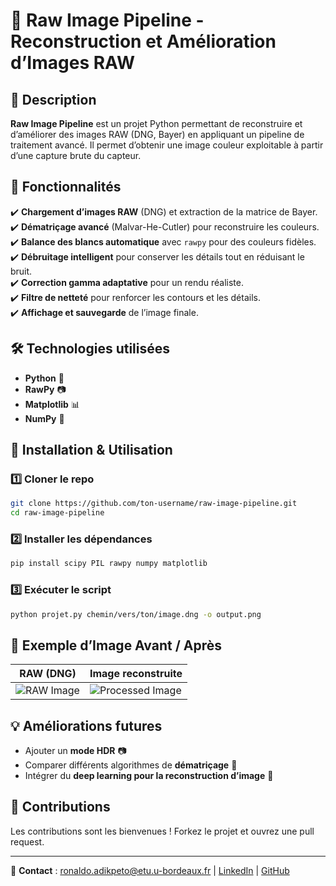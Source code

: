 # 📸 Raw Image Pipeline - Reconstruction et Amélioration d’Images RAW

## 🌟 Description
**Raw Image Pipeline** est un projet Python permettant de reconstruire et d’améliorer des images RAW (DNG, Bayer) en appliquant un pipeline de traitement avancé. Il permet d’obtenir une image couleur exploitable à partir d’une capture brute du capteur.

## 🚀 Fonctionnalités
✔️ **Chargement d’images RAW** (DNG) et extraction de la matrice de Bayer.  
✔️ **Dématriçage avancé** (Malvar-He-Cutler) pour reconstruire les couleurs.  
✔️ **Balance des blancs automatique** avec `rawpy` pour des couleurs fidèles.  
✔️ **Débruitage intelligent** pour conserver les détails tout en réduisant le bruit.  
✔️ **Correction gamma adaptative** pour un rendu réaliste.  
✔️ **Filtre de netteté** pour renforcer les contours et les détails.  
✔️ **Affichage et sauvegarde** de l’image finale.  

## 🛠 Technologies utilisées
- **Python** 🐍   
- **RawPy** 📷  
- **Matplotlib** 📊  
- **NumPy** 🔢  

## 📌 Installation & Utilisation
### 1️⃣ Cloner le repo
```bash
git clone https://github.com/ton-username/raw-image-pipeline.git
cd raw-image-pipeline
```
### 2️⃣ Installer les dépendances
```bash
pip install scipy PIL rawpy numpy matplotlib
```
### 3️⃣ Exécuter le script
```bash
python projet.py chemin/vers/ton/image.dng -o output.png
```

## 📸 Exemple d’Image Avant / Après
| **RAW (DNG)** | **Image reconstruite** |
|--------------|----------------------|
| ![RAW Image](https://github.com/pinhero/raw-image-pipeline/blob/main/Images/colorchart-iphone7plus-cloudy.dng) | ![Processed Image](https://github.com/pinhero/raw-image-pipeline/blob/main/Images/output.png) |

## 💡 Améliorations futures
- Ajouter un **mode HDR** 📷  
- Comparer différents algorithmes de **dématriçage** 🔬  
- Intégrer du **deep learning pour la reconstruction d’image** 🤖  

## 📩 Contributions
Les contributions sont les bienvenues ! Forkez le projet et ouvrez une pull request.  

---

📧 **Contact** :  ronaldo.adikpeto@etu.u-bordeaux.fr | [LinkedIn](https://www.linkedin.com/in/ronaldo-adikpeto-5a02b8204) | [GitHub](https://github.com/pinhero)

